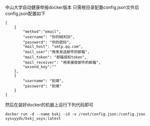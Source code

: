 中山大学自动健康申报docker版本
只需根目录配置config.json文件后
config.json配置如下
```
[
    {
        "method":"email",
        "username": "你的NERID",
        "password": "你的密码",
        "mail_host": "smtp.qq.com",
        "mail_user":"用来发送邮件的邮箱",
        "mail_token": "邮箱授权token",
        "mail_receiver": "用来接收邮件的邮箱",
        "wxsend_key":""
    },
    {
        "username": "别填",
        "password": "别填"
    }
]

```

然后在装好docker的机器上运行下列代码即可

```
docker run -d --name bskj -id -v /root/config.json:/config.json sysuyyds/bskj_usys:latest
```
